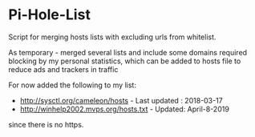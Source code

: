 # Pi-Hole-List
Script for merging hosts lists with excluding urls from whitelist.

As temporary - merged several lists and include some domains required blocking by my personal statistics, which can be added to hosts file to reduce ads and trackers in traffic

For now added the following to my list:

 - http://sysctl.org/cameleon/hosts  - Last updated : 2018-03-17
 - http://winhelp2002.mvps.org/hosts.txt - Updated: April-8-2019

since there is no https.
